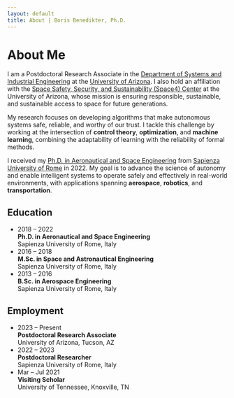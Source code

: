 ```yaml
---
layout: default
title: About | Boris Benedikter, Ph.D.
---
```


<div class="container" markdown="1">

# About Me

I am a Postdoctoral Research Associate in the [Department of Systems and Industrial Engineering](https://sie.arizona.edu/) at the [University of Arizona](https://www.arizona.edu/).
I also hold an affiliation with the [Space Safety, Security, and Sustainability (Space4) Center](https://space4.arizona.edu/) at the University of Arizona, whose mission is ensuring responsible, sustainable, and sustainable access to space for future generations.

My research focuses on developing algorithms that make autonomous systems safe, reliable, and worthy of our trust. I tackle this challenge by working at the intersection of **control theory**, **optimization**, and **machine learning**, combining the adaptability of learning with the reliability of formal methods.

I received my [Ph.D. in Aeronautical and Space Engineering](https://phd.uniroma1.it/web/AERONAUTICS-AND-SPACE-ENGINEERING_nD3556_EN.aspx) from [Sapienza University of Rome](https://www.uniroma1.it/en/pagina-strutturale/home) in 2022. My goal is to advance the science of autonomy and enable intelligent systems to operate safely and effectively in real-world environments, with applications spanning **aerospace**, **robotics**, and **transportation**.


<div class="grid-container">
    <div>
        <h2>Education</h2>
        <ul class="timeline">
            <li>
                <div class="date">2018 – 2022</div>
                <strong>Ph.D. in Aeronautical and Space Engineering</strong>
                <div class="institution">Sapienza University of Rome, Italy</div>
            </li>
            <li>
                <div class="date">2016 – 2018</div>
                <strong>M.Sc. in Space and Astronautical Engineering</strong>
                <div class="institution">Sapienza University of Rome, Italy</div>
            </li>
            <li>
                <div class="date">2013 – 2016</div>
                <strong>B.Sc. in Aerospace Engineering</strong>
                <div class="institution">Sapienza University of Rome, Italy</div>
            </li>
        </ul>
    </div>
    <div>
        <h2>Employment</h2>
        <ul class="timeline">
            <li>
                <div class="date">2023 – Present</div>
                <strong>Postdoctoral Research Associate</strong>
                <div class="institution">University of Arizona, Tucson, AZ</div>
            </li>
            <li>
                <div class="date">2022 – 2023</div>
                <strong>Postdoctoral Researcher</strong>
                <div class="institution">Sapienza University of Rome, Italy</div>
            </li>
            <li>
                <div class="date">Mar – Jul 2021</div>
                <strong>Visiting Scholar</strong>
                <div class="institution">University of Tennessee, Knoxville, TN</div>
            </li>
        </ul>
    </div>
</div>

</div>